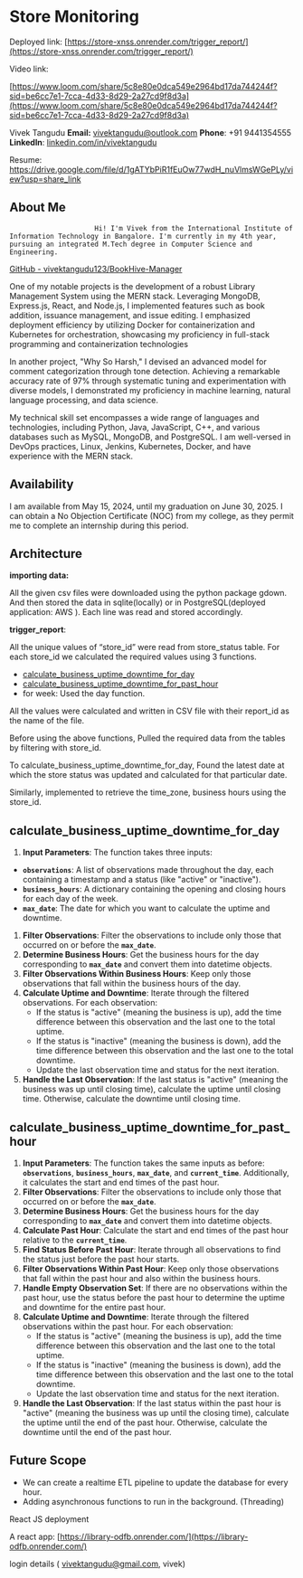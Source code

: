 # Store Monitoring

[](https://github.com/vivektangudu123/store)

 Deployed link:    [https://store-xnss.onrender.com/trigger_report/](https://store-xnss.onrender.com/trigger_report/)

Video link: 

[https://www.loom.com/share/5c8e80e0dca549e2964bd17da744244f?sid=be6cc7e1-7cca-4d33-8d29-2a27cd9f8d3a](https://www.loom.com/share/5c8e80e0dca549e2964bd17da744244f?sid=be6cc7e1-7cca-4d33-8d29-2a27cd9f8d3a)

Vivek Tangudu
**Email:** vivektangudu@outlook.com
**Phone**: +91 9441354555
**LinkedIn**: [linkedin.com/in/vivektangudu](http://linkedin.com/in/vivektangudu)

Resume: https://drive.google.com/file/d/1gATYbPiR1fEuOw77wdH_nuVlmsWGePLy/view?usp=share_link

## About Me

                         Hi! I'm Vivek from the International Institute of Information Technology in Bangalore. I'm currently in my 4th year, pursuing an integrated M.Tech degree in Computer Science and Engineering.

[GitHub - vivektangudu123/BookHive-Manager](https://github.com/vivektangudu123/BookHive-Manager)

One of my notable projects is the development of a robust Library Management System using the MERN stack. Leveraging MongoDB, Express.js, React, and Node.js, I implemented features such as book addition, issuance management, and issue editing. I emphasized deployment efficiency by utilizing Docker for containerization and Kubernetes for orchestration, showcasing my proficiency in full-stack programming and containerization technologies

In another project, "Why So Harsh," I devised an advanced model for comment categorization through tone detection. Achieving a remarkable accuracy rate of 97% through systematic tuning and experimentation with diverse models, I demonstrated my proficiency in machine learning, natural language processing, and data science.

My technical skill set encompasses a wide range of languages and technologies, including Python, Java, JavaScript, C++, and various databases such as MySQL, MongoDB, and PostgreSQL. I am well-versed in DevOps practices, Linux, Jenkins, Kubernetes, Docker, and have experience with the MERN stack.

## Availability

I am available from May 15, 2024, until my graduation on June 30, 2025. I can obtain a No Objection Certificate (NOC) from my college, as they permit me to complete an internship during this period.

## Architecture

**importing data:**

All the given csv files were downloaded using the python package gdown. And then stored the data in sqlite(locally) or in PostgreSQL(deployed application: AWS ). Each line was read and stored accordingly.

**trigger_report**:

 All the unique values of “store_id” were read from store_status table. For each store_id we calculated the required values using 3 functions.

- [calculate_business_uptime_downtime_for_day](https://www.notion.so/Store-Monitoring-62920705299f4d4899e72b1684342360?pvs=21)
- [calculate_business_uptime_downtime_for_past_hour](https://www.notion.so/Store-Monitoring-62920705299f4d4899e72b1684342360?pvs=21)
- for week: Used the day function.

All the values were calculated and written in CSV file with their report_id as the name of the file.

Before using the above functions, Pulled the required data from the tables by filtering with store_id.

To calculate_business_uptime_downtime_for_day, Found the latest date at which the store status was updated and calculated for that particular date.

Similarly, implemented to retrieve the time_zone, business hours using the store_id.

## calculate_business_uptime_downtime_for_day

1. **Input Parameters**: The function takes three inputs:
- **`observations`**: A list of observations made throughout the day, each containing a timestamp and a status (like "active" or "inactive").
- **`business_hours`**: A dictionary containing the opening and closing hours for each day of the week.
- **`max_date`**: The date for which you want to calculate the uptime and downtime.
1. **Filter Observations**: Filter the observations to include only those that occurred on or before the **`max_date`**.
2. **Determine Business Hours**: Get the business hours for the day corresponding to **`max_date`** and convert them into datetime objects.
3. **Filter Observations Within Business Hours**: Keep only those observations that fall within the business hours of the day.
4. **Calculate Uptime and Downtime**: Iterate through the filtered observations. For each observation:
    - If the status is "active" (meaning the business is up), add the time difference between this observation and the last one to the total uptime.
    - If the status is "inactive" (meaning the business is down), add the time difference between this observation and the last one to the total downtime.
    - Update the last observation time and status for the next iteration.
5. **Handle the Last Observation**: If the last status is "active" (meaning the business was up until closing time), calculate the uptime until closing time. Otherwise, calculate the downtime until closing time.

## calculate_business_uptime_downtime_for_past_hour

1. **Input Parameters**: The function takes the same inputs as before: **`observations`**, **`business_hours`**, **`max_date`**, and **`current_time`**. Additionally, it calculates the start and end times of the past hour.
2. **Filter Observations**: Filter the observations to include only those that occurred on or before the **`max_date`**.
3. **Determine Business Hours**: Get the business hours for the day corresponding to **`max_date`** and convert them into datetime objects.
4. **Calculate Past Hour**: Calculate the start and end times of the past hour relative to the **`current_time`**.
5. **Find Status Before Past Hour**: Iterate through all observations to find the status just before the past hour starts.
6. **Filter Observations Within Past Hour**: Keep only those observations that fall within the past hour and also within the business hours.
7. **Handle Empty Observation Set**: If there are no observations within the past hour, use the status before the past hour to determine the uptime and downtime for the entire past hour.
8. **Calculate Uptime and Downtime**: Iterate through the filtered observations within the past hour. For each observation:
    - If the status is "active" (meaning the business is up), add the time difference between this observation and the last one to the total uptime.
    - If the status is "inactive" (meaning the business is down), add the time difference between this observation and the last one to the total downtime.
    - Update the last observation time and status for the next iteration.
9. **Handle the Last Observation**: If the last status within the past hour is "active" (meaning the business was up until the closing time), calculate the uptime until the end of the past hour. Otherwise, calculate the downtime until the end of the past hour.

## Future Scope

- We can create a realtime ETL pipeline to update the database for every hour.
- Adding asynchronous functions to run in the background. (Threading)

React JS deployment 

A react app: [https://library-odfb.onrender.com/](https://library-odfb.onrender.com/) 

login details ( vivektangudu@gmail.com, vivek)